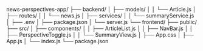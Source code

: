 news-perspectives-app/
├── backend/
│   ├── models/
│   │   └── Article.js
│   ├── routes/
│   │   └── news.js
│   ├── services/
│   │   └── summaryService.js
│   ├── .env
│   ├── package.json
│   └── server.js
└── frontend/
    ├── public/
    ├── src/
    │   ├── components/
    │   │   ├── ArticleList.js
    │   │   ├── NavBar.js
    │   │   ├── PerspectiveToggle.js
    │   │   └── SummaryView.js
    │   ├── App.css
    │   ├── App.js
    │   └── index.js
    └── package.json